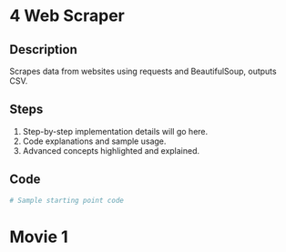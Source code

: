 # 4 Web Scraper

## Description
Scrapes data from websites using requests and BeautifulSoup, outputs CSV.

## Steps
1. Step-by-step implementation details will go here.
2. Code explanations and sample usage.
3. Advanced concepts highlighted and explained.

## Code
```python
# Sample starting point code

```

<html>
<body>
    <h1>Movie 1</h1>
</body>
</html>